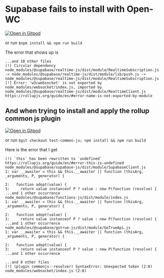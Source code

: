 # Supabase fails to install with Open-WC

[![Open in Gitpod](https://gitpod.io/button/open-in-gitpod.svg)](https://gitpod.io/#https://github.com/jlengrand/supabase-fail)

or run `$npm install && npm run build`


The error that shows up is 


```
...and 10 other files
(!) Circular dependency
node_modules/@supabase/realtime-js/dist/module/RealtimeSubscription.js -> node_modules/@supabase/realtime-js/dist/module/lib/push.js -> node_modules/@supabase/realtime-js/dist/module/RealtimeSubscription.js
[!] Error: 'w3cwebsocket' is not exported by node_modules/websocket/index.js, imported by node_modules/@supabase/realtime-js/dist/module/RealtimeClient.js
https://rollupjs.org/guide/en/#error-name-is-not-exported-by-module
```


## And when trying to install and apply the rollup common js plugin

[![Open in Gitpod](https://gitpod.io/button/open-in-gitpod.svg)](https://gitpod.io/#https://github.com/jlengrand/supabase-fail/tree/test/common-js)

or run `$git checkout test-common-js; npm install && npm run build`


Here is the error that I get

```
(!) `this` has been rewritten to `undefined`
https://rollupjs.org/guide/en/#error-this-is-undefined
node_modules/@supabase/supabase-js/dist/module/SupabaseClient.js
1: var __awaiter = this && this.__awaiter || function (thisArg, _arguments, P, generator) {
                   ^
2:   function adopt(value) {
3:     return value instanceof P ? value : new P(function (resolve) {
...and 1 other occurrence
node_modules/@supabase/functions-js/dist/module/index.js
1: var __awaiter = this && this.__awaiter || function (thisArg, _arguments, P, generator) {
                   ^
2:   function adopt(value) {
3:     return value instanceof P ? value : new P(function (resolve) {
...and 1 other occurrence
node_modules/@supabase/gotrue-js/dist/module/GoTrueApi.js
1: var __awaiter = this && this.__awaiter || function (thisArg, _arguments, P, generator) {
                   ^
2:   function adopt(value) {
3:     return value instanceof P ? value : new P(function (resolve) {
...and 1 other occurrence

...and 8 other files
[!] (plugin commonjs--resolver) SyntaxError: Unexpected token (2:8)
node_modules/websocket/index.js (2:8)
```
